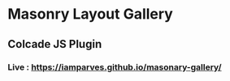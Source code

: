 # Masonry Layout Gallery
## Colcade JS Plugin
### Live : https://iamparves.github.io/masonary-gallery/
